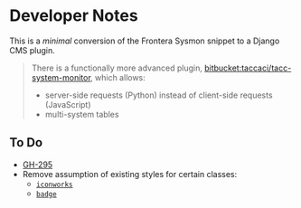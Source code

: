# Developer Notes

This is a _minimal_ conversion of the Frontera Sysmon snippet to a Django CMS plugin.

> There is a functionally more advanced plugin, [bitbucket:taccaci/tacc-system-monitor](https://bitbucket.org/taccaci/tacc-system-monitor), which allows:
>
> - server-side requests (Python) instead of client-side requests (JavaScript)
> - multi-system tables

## To Do

- [GH-295](https://github.com/TACC/Core-CMS/issues/295)
- Remove assumption of existing styles for certain classes:
    - [`iconworks`](https://icon-works.com/)
    - [`badge`](https://getbootstrap.com/docs/4.0/components/badge/)
